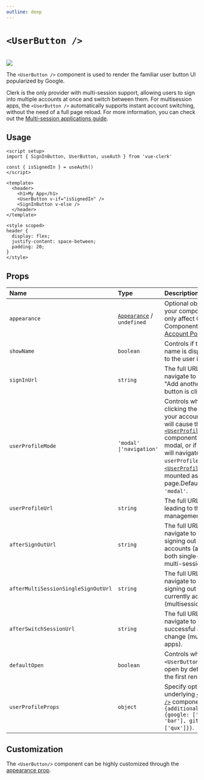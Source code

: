 ```yaml
---
outline: deep
---
```


# `<UserButton />`

<br />
<img src="https://clerk.com/_next/image?url=%2F_next%2Fstatic%2Fmedia%2F_docs%2Fmain%2Fui-components%2Fuser-button.svg&w=1080&q=75" />

The `<UserButton />` component is used to render the familiar user button UI popularized by Google.

Clerk is the only provider with multi-session support, allowing users to sign into multiple accounts at once and switch between them. For multisession apps, the `<UserButton />` automatically supports instant account switching, without the need of a full page reload. For more information, you can check out the [Multi-session applications guide](https://clerk.com/docs/custom-flows/multi-session-applications#overview).

## Usage

```vue
<script setup>
import { SignInButton, UserButton, useAuth } from 'vue-clerk'

const { isSignedIn } = useAuth()
</script>

<template>
  <header>
    <h1>My App</h1>
    <UserButton v-if="isSignedIn" />
    <SignInButton v-else />
  </header>
</template>

<style scoped>
header {
  display: flex;
  justify-content: space-between;
  padding: 20;
}
</style>
```

## Props

|Name|Type|Description|
|:----|:----|:----|
|`appearance`|[`Appearance`](https://clerk.com/docs/components/customization/overview) / `undefined`|Optional object to style your components. Will only affect Clerk Components and not [Account Portal](https://clerk.com/docs/account-portal/overview) pages.|
|`showName`|`boolean`|Controls if the user name is displayed next to the user image button.|
|`signInUrl`|`string`|The full URL or path to navigate to when the "Add another account" button is clicked.|
|`userProfileMode`|`'modal' \|'navigation'`|Controls whether clicking the "Manage your account" button will cause the [`<UserProfile />`](/user/user-profile) component to open as a modal, or if the browser will navigate to the `userProfileUrl` where [`<UserProfile />`](/user/user-profile) is mounted as a page.Defaults to: `'modal'`.|
|`userProfileUrl`|`string`|The full URL or path leading to the user management interface.|
|`afterSignOutUrl`|`string`|The full URL or path to navigate to after a signing out from all accounts (applies to both single-session and multi-session apps).|
|`afterMultiSessionSingleSignOutUrl`|`string`|The full URL or path to navigate to after a signing out from currently active account (multisession apps).|
|`afterSwitchSessionUrl`|`string`|The full URL or path to navigate to after a successful account change (multi-session apps).|
|`defaultOpen`|`boolean`|Controls whether the `<UserButton />` should open by default during the first render.|
|`userProfileProps`|`object`|Specify options for the underlying [`<UserProfile />`](/user/user-profile) component. e.g. `{additionalOAuthScopes: {google: ['foo', 'bar'], github: ['qux']}}`.|

## Customization

The `<UserButton/>` component can be highly customized through the [appearance prop](https://clerk.com/docs/component-customization/appearance-prop).
